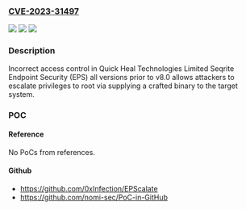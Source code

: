 ### [CVE-2023-31497](https://cve.mitre.org/cgi-bin/cvename.cgi?name=CVE-2023-31497)
![](https://img.shields.io/static/v1?label=Product&message=n%2Fa&color=blue)
![](https://img.shields.io/static/v1?label=Version&message=n%2Fa&color=blue)
![](https://img.shields.io/static/v1?label=Vulnerability&message=n%2Fa&color=brighgreen)

### Description

Incorrect access control in Quick Heal Technologies Limited Seqrite Endpoint Security (EPS) all versions prior to v8.0 allows attackers to escalate privileges to root via supplying a crafted binary to the target system.

### POC

#### Reference
No PoCs from references.

#### Github
- https://github.com/0xInfection/EPScalate
- https://github.com/nomi-sec/PoC-in-GitHub

